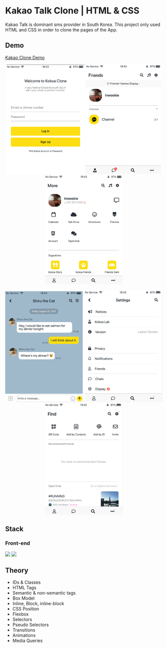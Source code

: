# Kakao Talk Clone | HTML & CSS

Kakao Talk is dominant sms provider in South Korea. This project only used HTML and CSS in order to clone the pages of the App.
<br />

## Demo

[Kakao Clone Demo](https://inwookie.github.io/kakao-clone/)

<div align="center">
<img src="demo/demo:welcome.png" width=250 >
<img src="demo/demo:friends.png" width=242 >
<img src="demo/demo:more.png"  width=250>
<br/>
<br/>
<img src="demo/demo:chat.png"width=250 >
<img src="demo/demo:settings.png"width=250 >
<img src="demo/demo:find.png"width=250 >
</div>

## Stack

### Front-end

<img height="30" src="https://img.shields.io/badge/Html-black?style=for-the-badge&logo=Html5&logoColor=E34F26"/> <img height="30" src="https://img.shields.io/badge/CSS-black?style=for-the-badge&logo=Css3&logoColor=1572B6"/>

## Theory

- IDs & Classes
- HTML Tags
- Semantic & non-semantic tags
- Box Model
- Inline, Block, inline-block
- CSS Position
- Flexbox
- Selectors
- Pseudo Selectors
- Transitions
- Animations
- Media Queries
